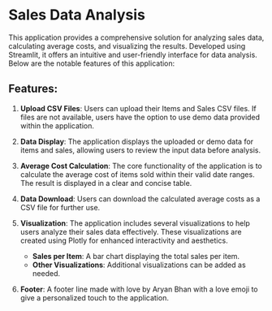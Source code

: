 # Sales Data Analysis

This application provides a comprehensive solution for analyzing sales data, calculating average costs, and visualizing the results. Developed using Streamlit, it offers an intuitive and user-friendly interface for data analysis. Below are the notable features of this application:

## Features:

1. **Upload CSV Files**: Users can upload their Items and Sales CSV files. If files are not available, users have the option to use demo data provided within the application.

2. **Data Display**: The application displays the uploaded or demo data for items and sales, allowing users to review the input data before analysis.

3. **Average Cost Calculation**: The core functionality of the application is to calculate the average cost of items sold within their valid date ranges. The result is displayed in a clear and concise table.

4. **Data Download**: Users can download the calculated average costs as a CSV file for further use.

5. **Visualization**: The application includes several visualizations to help users analyze their sales data effectively. These visualizations are created using Plotly for enhanced interactivity and aesthetics.

    - **Sales per Item**: A bar chart displaying the total sales per item.
    - **Other Visualizations**: Additional visualizations can be added as needed.

6. **Footer**: A footer line made with love by Aryan Bhan with a love emoji to give a personalized touch to the application.
